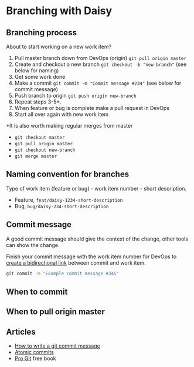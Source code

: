 # Branching with Daisy

## Branching process

About to start working on a new work item?

1. Pull master branch down from DevOps (origin) `git pull origin master`
2. Create and checkout a new branch `git checkout -b "new-branch"` (see below for naming)
3. Get some work done
4. Make a commit `git commit -m "Commit message #234"` (see below for commit message)
5. Push branch to origin `git push origin new-branch`
6. Repeat steps 3-5*.
7. When feature or bug is complete make a pull request in DevOps
8. Start all over again with new work item

*It is also worth making regular merges from master

- `git checkout master`
- `git pull origin master`
- `git checkout new-branch`
- `git merge master`

## Naming convention for branches

Type of work item (feature or bug) - work item number - short description.

- Feature, `feat/daisy-1234-short-description`
- Bug, `bug/daisy-234-short-description`

## Commit message

A good commit message should give the context of the change, other tools can show the change.

Finish your commit message with the work item number for DevOps to [create a bidirectional link](https://stackoverflow.com/questions/54577475/azuredevops-link-git-commit-or-branch-to-work-item-via-command-line) between commit and work item.

```bash
git commit -m "Example commit message #345"
```

## When to commit

## When to pull origin master

## Articles

- [How to write a git commit message](https://chris.beams.io/posts/git-commit/)
- [Atomic commits](https://www.freshconsulting.com/atomic-commits/)
- [Pro Git](https://git-scm.com/book/en/v2) free book
